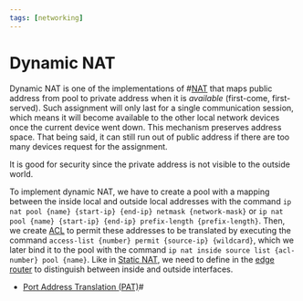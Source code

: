 ```yaml
---
tags: [networking]
---
```


# Dynamic NAT

Dynamic NAT is one of the implementations of #[NAT](202206281817.md) that maps
public address from pool to private address when it is *available* (first-come,
first-served). Such assignment will only last for a single communication
session, which means it will become available to the other local network devices
once the current device went down. This mechanism preserves address space. That
being said, it can still run out of public address if there are too many devices
request for the assignment.

It is good for security since the private address is not visible to the outside world.

To implement dynamic NAT, we have to create a pool with a mapping between the
inside local and outside local addresses with the command `ip nat pool {name}
{start-ip} {end-ip} netmask {network-mask}` or `ip nat pool {name} {start-ip}
{end-ip} prefix-length {prefix-length}`. Then, we create [ACL](202302190738.md)
to permit these addresses to be translated by executing the command `access-list
{number} permit {source-ip} {wildcard}`, which we later bind it to the pool with
the command `ip nat inside source list {acl-number} pool {name}`. Like in
[Static NAT](202206281819.md), we need to define in the [edge
router](202207061800.md) to distinguish between inside and outside interfaces.

- [Port Address Translation (PAT)](202206281830.md)#
